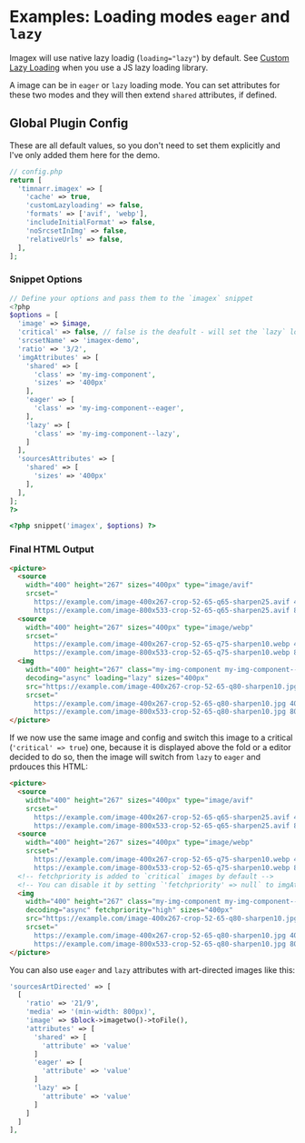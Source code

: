 # Examples: Loading modes `eager` and `lazy`

Imagex will use native lazy loadig (`loading="lazy"`) by default. See [Custom Lazy Loading](https://github.com/timnarr/kirby-imagex/blob/main/docs/examples/custom-lazy-loading.md) when you use a JS lazy loading library.

A image can be in `eager` or `lazy` loading mode. You can set attributes for these two modes and they will then extend `shared` attributes, if defined.

## Global Plugin Config
These are all default values, so you don't need to set them explicitly and I've only added them here for the demo.

```php
// config.php
return [
  'timnarr.imagex' => [
    'cache' => true,
    'customLazyloading' => false,
    'formats' => ['avif', 'webp'],
    'includeInitialFormat' => false,
    'noSrcsetInImg' => false,
    'relativeUrls' => false,
  ],
];
```

### Snippet Options
```php
// Define your options and pass them to the `imagex` snippet
<?php
$options = [
  'image' => $image,
  'critical' => false, // false is the deafult - will set the `lazy` loading mode, true will set it to `eager`
  'srcsetName' => 'imagex-demo',
  'ratio' => '3/2',
  'imgAttributes' => [
    'shared' => [
      'class' => 'my-img-component',
      'sizes' => '400px'
    ],
    'eager' => [
      'class' => 'my-img-component--eager',
    ],
    'lazy' => [
      'class' => 'my-img-component--lazy',
    ]
  ],
  'sourcesAttributes' => [
    'shared' => [
      'sizes' => '400px'
    ],
  ],
];
?>

<?php snippet('imagex', $options) ?>
```

### Final HTML Output
```html
<picture>
  <source
    width="400" height="267" sizes="400px" type="image/avif"
    srcset="
      https://example.com/image-400x267-crop-52-65-q65-sharpen25.avif 400w,
      https://example.com/image-800x533-crop-52-65-q65-sharpen25.avif 800w">
  <source
    width="400" height="267" sizes="400px" type="image/webp"
    srcset="
      https://example.com/image-400x267-crop-52-65-q75-sharpen10.webp 400w,
      https://example.com/image-800x533-crop-52-65-q75-sharpen10.webp 800w">
  <img
    width="400" height="267" class="my-img-component my-img-component--lazy"
    decoding="async" loading="lazy" sizes="400px"
    src="https://example.com/image-400x267-crop-52-65-q80-sharpen10.jpg"
    srcset="
      https://example.com/image-400x267-crop-52-65-q80-sharpen10.jpg 400w,
      https://example.com/image-800x533-crop-52-65-q80-sharpen10.jpg 800w">
</picture>
```

If we now use the same image and config and switch this image to a critical (`'critical' => true`) one, because it is displayed above the fold or a editor decided to do so, then the image will switch from `lazy` to `eager` and prdouces this HTML:

```html
<picture>
  <source
    width="400" height="267" sizes="400px" type="image/avif"
    srcset="
      https://example.com/image-400x267-crop-52-65-q65-sharpen25.avif 400w,
      https://example.com/image-800x533-crop-52-65-q65-sharpen25.avif 800w">
  <source
    width="400" height="267" sizes="400px" type="image/webp"
    srcset="
      https://example.com/image-400x267-crop-52-65-q75-sharpen10.webp 400w,
      https://example.com/image-800x533-crop-52-65-q75-sharpen10.webp 800w">
  <!-- fetchpriority is added to `critical` images by default -->
  <!-- You can disable it by setting `'fetchpriority' => null` to imgAttributes['eager'] -->
  <img
    width="400" height="267" class="my-img-component my-img-component--eager"
    decoding="async" fetchpriority="high" sizes="400px"
    src="https://example.com/image-400x267-crop-52-65-q80-sharpen10.jpg"
    srcset="
      https://example.com/image-400x267-crop-52-65-q80-sharpen10.jpg 400w,
      https://example.com/image-800x533-crop-52-65-q80-sharpen10.jpg 800w">
</picture>
```

You can also use `eager` and `lazy` attributes with art-directed images like this:

```php
'sourcesArtDirected' => [
  [
    'ratio' => '21/9',
    'media' => '(min-width: 800px)',
    'image' => $block->imagetwo()->toFile(),
    'attributes' => [
      'shared' => [
        'attribute' => 'value'
      ]
      'eager' => [
        'attribute' => 'value'
      ]
      'lazy' => [
        'attribute' => 'value'
      ]
    ]
  ]
],
```
